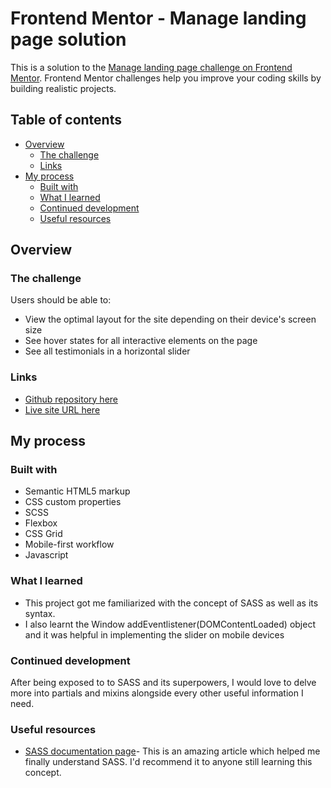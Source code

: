 # Frontend Mentor - Manage landing page solution

This is a solution to the [Manage landing page challenge on Frontend Mentor](https://www.frontendmentor.io/challenges/manage-landing-page-SLXqC6P5). Frontend Mentor challenges help you improve your coding skills by building realistic projects. 

## Table of contents

- [Overview](#overview)
  - [The challenge](#the-challenge)
  - [Links](#links)
- [My process](#my-process)
  - [Built with](#built-with)
  - [What I learned](#what-i-learned)
  - [Continued development](#continued-development)
  - [Useful resources](#useful-resources)

## Overview

### The challenge

Users should be able to:

- View the optimal layout for the site depending on their device's screen size
- See hover states for all interactive elements on the page
- See all testimonials in a horizontal slider

### Links

-  [Github repository here](https://github.com/Queen-codes/manage-landing-page-master)
-  [Live site URL here](https://manage-landing-page-master-ashy.vercel.app/)

## My process

### Built with

- Semantic HTML5 markup
- CSS custom properties
- SCSS
- Flexbox
- CSS Grid
- Mobile-first workflow
- Javascript

### What I learned
- This project got me familiarized with the concept of SASS as well as its syntax.
- I also learnt the Window addEventlistener(DOMContentLoaded) object and it was helpful in implementing the slider on mobile devices

### Continued development

After being exposed to to SASS and its superpowers, I would love to delve more into partials and mixins alongside every other useful information I need.


### Useful resources
- [SASS documentation page](https://sass-lang.com/)- This is an amazing article which helped me finally understand SASS. I'd recommend it to anyone still learning this concept.

